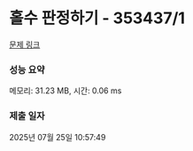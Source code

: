# 홀수 판정하기 - 353437/1 

[문제 링크](https://level.goorm.io/exam/353437/%ED%99%80%EC%88%98-%ED%8C%90%EC%A0%95%ED%95%98%EA%B8%B0/quiz/1) 

### 성능 요약

메모리: 31.23 MB, 시간: 0.06 ms

### 제출 일자

2025년 07월 25일 10:57:49

